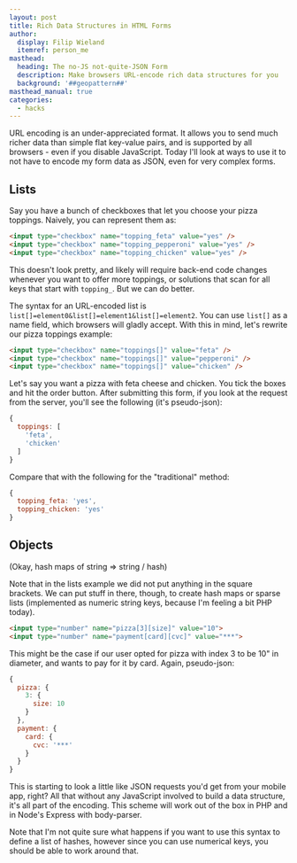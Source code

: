 ```yaml
---
layout: post
title: Rich Data Structures in HTML Forms
author:
  display: Filip Wieland
  itemref: person_me
masthead:
  heading: The no-JS not-quite-JSON Form
  description: Make browsers URL-encode rich data structures for you
  background: '##geopattern##'
masthead_manual: true
categories:
  - hacks
---
```


URL encoding is an under-appreciated format. It allows you to send much richer data than simple flat key-value pairs,
and is supported by all browsers - even if you disable JavaScript. Today I'll look at ways to use it to not have
to encode my form data as JSON, even for very complex forms.

## Lists

Say you have a bunch of checkboxes that let you choose your pizza toppings. Naively, you can represent them as:

~~~ html
<input type="checkbox" name="topping_feta" value="yes" />
<input type="checkbox" name="topping_pepperoni" value="yes" />
<input type="checkbox" name="topping_chicken" value="yes" />
~~~

This doesn't look pretty, and likely will require back-end code changes whenever you want to offer more toppings,
or solutions that scan for all keys that start with `topping_`. But we can do better.

The syntax for an URL-encoded list is `list[]=element0&list[]=element1&list[]=element2`. You can use `list[]` as a name field,
which browsers will gladly accept. With this in mind, let's rewrite our pizza toppings example:

~~~ html
<input type="checkbox" name="toppings[]" value="feta" />
<input type="checkbox" name="toppings[]" value="pepperoni" />
<input type="checkbox" name="toppings[]" value="chicken" />
~~~

Let's say you want a pizza with feta cheese and chicken. You tick the boxes and hit the order button.
After submitting this form, if you look at the request from the server, you'll see the following (it's pseudo-json):

~~~ javascript
{
  toppings: [
    'feta',
    'chicken'
  ]
}
~~~

Compare that with the following for the "traditional" method:

~~~ javascript
{
  topping_feta: 'yes',
  topping_chicken: 'yes'
}
~~~

## Objects

(Okay, hash maps of string => string / hash)

Note that in the lists example we did not put anything in
the square brackets. We can put stuff in there, though, to create hash maps
or sparse lists (implemented as numeric string keys, because I'm feeling a bit PHP today).

~~~ html
<input type="number" name="pizza[3][size]" value="10">
<input type="number" name="payment[card][cvc]" value="***">
~~~

This might be the case if our user opted for pizza with index 3 to be 10" in diameter,
and wants to pay for it by card. Again, pseudo-json:

~~~ javascript
{
  pizza: {
    3: {
      size: 10
    }
  },
  payment: {
    card: {
      cvc: '***'
    }
  }
}
~~~

This is starting to look a little like JSON requests you'd get from
your mobile app, right? All that without any JavaScript involved
to build a data structure, it's all part of the encoding. This
scheme will work out of the box in PHP and in Node's Express with body-parser.

Note that I'm not quite sure what happens if you want to use this
syntax to define a list of hashes, however since you can use numerical
keys, you should be able to work around that.
